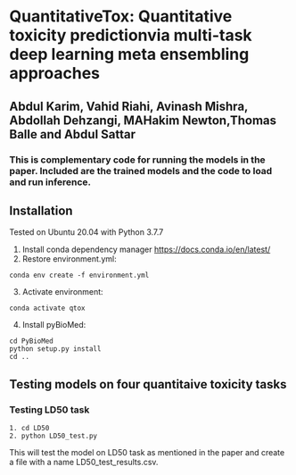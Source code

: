 # QuantitativeTox: Quantitative toxicity predictionvia multi-task deep learning meta ensembling approaches

## Abdul Karim, Vahid Riahi, Avinash Mishra, Abdollah Dehzangi, MAHakim Newton,Thomas Balle and Abdul Sattar
### This is complementary code for running the models in the paper. Included are the trained models and the code to load and run inference.

## Installation

Tested on Ubuntu 20.04 with Python 3.7.7

1. Install conda dependency manager https://docs.conda.io/en/latest/ 
2. Restore environment.yml:
```
conda env create -f environment.yml 
```
3. Activate environment: 
```
conda activate qtox
```
4. Install pyBioMed:
```
cd PyBioMed
python setup.py install
cd ..
```


## Testing models on four quantitaive toxicity tasks

### Testing LD50 task
```
1. cd LD50
2. python LD50_test.py
```
This will test the model on LD50 task as mentioned in the paper and create a file with a name LD50_test_results.csv.
